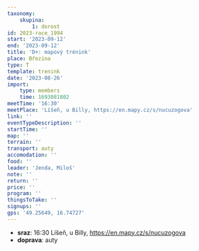 ```yaml
---
taxonomy:
    skupina:
        1: dorost
id: 2023-race_1994
start: '2023-09-12'
end: '2023-09-12'
title: 'D+: mapový trénink'
place: Březina
type: T
template: trenink
date: '2023-08-26'
import:
    type: members
    time: 1693081802
meetTime: '16:30'
meetPlace: 'Líšeň, u Billy, https://en.mapy.cz/s/nucuzogova'
link: ''
eventTypeDescription: ''
startTime: ''
map: ''
terrain: ''
transport: auty
accomodation: ''
food: ''
leader: 'Jenda, Miloš'
note: ''
return: ''
price: ''
program: ''
thingsToTake: ''
signups: ''
gps: '49.25649, 16.74727'
---
```


* **sraz**: 16:30 Líšeň, u Billy, https://en.mapy.cz/s/nucuzogova
* **doprava**: auty
